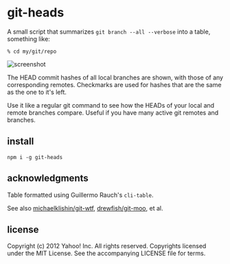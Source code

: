git-heads
=========
A small script that summarizes `git branch --all --verbose` into a table, something like:

    % cd my/git/repo
![screenshot](http://f.cl.ly/items/23421p1s180K0M023L2K/githead-scrnshot.png)

The HEAD commit hashes of all local branches are shown, with those of any corresponding remotes. Checkmarks are used for hashes that are the same as the one to it's left.

Use it like a regular git command to see how the HEADs of your local and remote branches compare. Useful if you have many active git remotes and branches.

install
-------

    npm i -g git-heads

acknowledgments
---------------

Table formatted using Guillermo Rauch's `cli-table`.

See also [michaelklishin/git-wtf](https://github.com/michaelklishin/git-wtf), [drewfish/git-moo](https://github.com/drewfish/git-moo), et al.

license
-------
Copyright (c) 2012 Yahoo! Inc.  All rights reserved.
Copyrights licensed under the MIT License. See the accompanying LICENSE file for terms.
